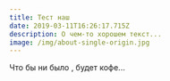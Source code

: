 ```yaml
---
title: Тест наш
date: 2019-03-11T16:26:17.715Z
description: О чем-то хорошем текст...
image: /img/about-single-origin.jpg
---
```

Что бы ни было , будет кофе...
